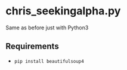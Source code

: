 # chris_seekingalpha.py
Same as before just with Python3

## Requirements
* `pip install beautifulsoup4`
